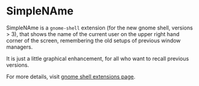 SimpleNAme
==========

SimpleNAme is a `gnome-shell` extension (for the new gnome shell, versions > 3),
that shows the name of the current user on the upper right hand corner of the
screen, remembering the old setups of previous window managers.

It is just a little graphical enhancement, for all who want to recall
previous versions.

For more details, visit [gnome shell extensions page](https://extensions.gnome.org/extension/807/simple-name/).
